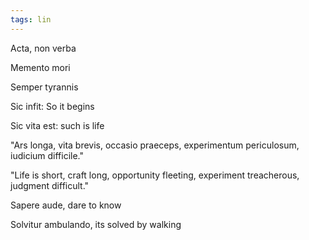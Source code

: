 ```yaml
---
tags: lin
---
```


Acta, non verba 

Memento mori 

Semper tyrannis

Sic infit: So it begins 

Sic vita est: such is life 

"Ars longa, vita brevis, occasio praeceps, experimentum periculosum, iudicium difficile."

"Life is short, craft long, opportunity fleeting, experiment treacherous, judgment difficult."

Sapere aude, dare to know 

Solvitur ambulando, its solved by walking 